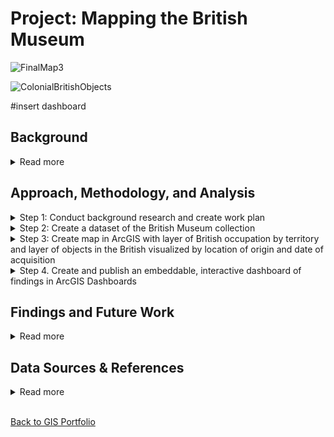 # Project: Mapping the British Museum

![FinalMap3](https://user-images.githubusercontent.com/73584997/119645151-b796a700-bdeb-11eb-9438-0d009dc1e202.png)

![ColonialBritishObjects](https://user-images.githubusercontent.com/73584997/119765961-2d4d5200-be82-11eb-975f-f93adbeccb1a.gif)

#insert dashboard

## Background
<details>
<summary>Read more</summary> 
<br>
The British Museum has long been a source of controversy. It is an encyclopedic museum whose mission is “to hold for the benefit and education of humanity a collection representative of world cultures ('the collection'), and ensure that the collection is housed in safety, conserved, curated, researched and exhibited” (britishmuseum.org). However, many of the objects in the collection are either suspected or confirmed to have been looted from countries that imperial Britain colonized. Well known examples are the Parthenon Marbles, the Rosetta Stone, and the Benin Bronzes, though there are many other objects in the museum’s eight million object collection that are of dubious provenance. The purpose of this project was to create a tool to act as a visual aid  to shed light on the nature of the museum’s collection. The tool includes interactive elements and quantified visuals that communicate the magnitude of the issue to the public. Additionally, with more information on looted objects, these deliverables can be developed further to build a predictive model to assess any object at the British Museum for likelihood that it was looted. Finally, this may be used as a model on how to approach decolonizing other museum collections.
</details>
  
## Approach, Methodology, and Analysis
<details>
<summary>Step 1: Conduct background research and create work plan</summary> 
<br>
For this first task, I researched the history of the British museum, how to download British museum collections information into a dataset, and I located information that could be useful for creating a geospatial data of British invasions and occupations
</details>

<details>
<summary>Step 2: Create a dataset of the British Museum collection</summary> 
<br>
The British Museum has made their collections database publicly available at https://www.britishmuseum.org/collection. The database has been in progress for 40 years and is still not done – there are over 8 million pieces in the museum, and only around half of those have been uploaded to the database so far. Access to only half of the objects in the collection is not a problem for this project since 4 million objects is still a good sized sample, but future work could include updating this project to use all of the items in the collection, once the database is finished.

This task took considerably longer than anticipated, in part because the British Museum took down the public SPARQL endpoint that was used to query their collections database. I was left to manually download the necessary datasets through their online collections website. The biggest frustration with this was that downloads of more than 10,000 pieces are not allowed. I didn’t have time to build a web scraper for this purpose, so I went to the collection online, used the filter feature to filter by region (Africa, Oceania, the America, Asia, Europe) and then, for each region, filtered by preset subject filters for arts/architecture, ceremony/ritual, society/human life and religion/belief. At the end I had over 100 datasets downloaded, which I combined into one dataset using Python. I next cleaned the dataset in Python using the following steps:

 1. Removed rows with duplicate values
 2. Removed objects that were photographs by removing rows with “Technique” listed as any of the following: Albumen printing, gelatin silver printing, photograph, glyphograph , negative, photograph, postcard. This removed over 100,000 rows.
 3. Removed objects listed as coins, which removed 333,000 rows.
 4. Filled NaN values with 0
 5. Removed unneeded columns (“Image,” “Denomination,” “Escapement,” “Type series,” “Dimensions,” “Inscription,” “Curators comments,” “Bib references,” “BM/Big number,” “Reg number,” “Add ids,” “Cat no,” “Banknote serial number,” “Joined objects,” “Authority,” “Condition,” “School/style,” “State,” “Ethnic Name (made by),” “Ethnic name (assoc),” “Ware,” “Subjects,” “Assoc name,” “Assoc place,” “Assoc events,” “Assoc titles,” “Acq name (excavator),” and “Acq name (previous).” 

The cleaned dataset had approximately 857,445 rows (each corresponding to an object) and 10 columns. The columns were:
 - *Object_type:* Type of object (painting, pottery, etc) 
 - *Title:* Name of object, if exists
 - *Description:* A brief description of the object
 - *Culture:* The culture from which the object came
 - *Production date:* The confirmed or estimated year the object was made
 - *Production place:* The place the object was made. Recorded either as city, country, POI, or a mix of all three
 - *Find spot:* The place the object was “found.” The place the object was made. Recorded either as city, country, POI, or a mix of all three
 - *Acq date:* The year the object was acquired by the British Museum
 - *Acq notes (acq):* Any notes about the acquisition
 - *Location:* Says whether the object is on display and, if so, where in the museum it is
</details>

<details>
<summary>Step 3: Create map in ArcGIS with layer of British occupation by territory and layer of objects in the British visualized by location of origin and date of acquisition</summary> 
  <details>
  <summary>3a.1 Geocode</summary>
The next step in the process was to geocode the objects based in location. The dataset had two location attributes, “Find spot” and “Production place.” The location information has been recorded inconsistently so some objects only have “Find spot,” noted, some only Production place, and some both. To approach this, I decided to geocode by the “Find spot” column first, which is most relevant to the purpose of this project then geocode anything without a “Find spot” by the “Production place” column, since it still reliably approximates the information of interest.

To start, I used Python to concatenate the “Find spot” and “Production place” columns and drop all columns that had a null value in both. That got rid of objects without location information so could not be used for the project. This removed 254,582 objects. The resulting dataset was now 602,863 rows (objects).  

Instead of geocoding 600k + objects, I decided to make a list of all the locations in the dataset, with the understanding that many would repeat as multiple objects correspond to the same location, geocode this list, then join the collections dataset to the geocoded locations. To start, I made a list of unique instances in the “Find spot” column and in the “Production place” column and merged them into a single list while concurrently dropping duplicate values. This gave me a list with 9,087 locations. I knew there were locations that repeated since the way locations were entered is so inconsistent - for example, “Iran,” “Iran, East” and “Iran (archaic)” are all read as separate locations. The 9k entries on this list represent an upward bound of the true number of locations for objects. The process needed to geocode exact locations for each object are beyond the scope of this project; instead, I geocoded by city, when available, and country. 

I used the Geocode Address tool with Esri’s World Map Locator to geocode the “Find spot” and “Production place” columns in the dataset. I geocoded with parameters set to look in all countries, with categories set to  “Populated Places” and “POI.” The results of the first geocode are here:
    <br>
<img width="500" alt="Image1" src="https://user-images.githubusercontent.com/73584997/119650719-237c0e00-bdf2-11eb-9317-3105a47120cb.png">&nbsp;  
*Figure 1: Locations of British Museum objects geocoded*&nbsp;  
<br>
I noticed a high number of objects from the US (highlighted in blue), which seemed odd to me since the British museum is not known for having a large Indigenous American or North American collection. I highlighted these to explore them further and realized that the list of addresses I built from the database contained archaic place names like Naukratis, Pharae, Cleonae, Thebes, Marathon, and others. The geocoder matched these places to cities in the US with the same names. There were also a number of unmatched rows locations that had not been recognized at all. Using the Rematch Address Tool, I rematched all unmatched addresses. Next, I selected all rows by attribute to find objects that had been matched to the US. I manually went through the list and coded locations correctly.
    <br>    
<img width="500" alt="Image2" src="https://user-images.githubusercontent.com/73584997/119650960-7229a800-bdf2-11eb-9ac1-e4211bc3b0d7.png">&nbsp;  
*Figure 2: Mismatched US addresses matched correctly*

The results of this rematch (fig. 2) showed that there were still quite a few points in the US, but many mismatched points belonged in the Mediterranean region, because they were place names in ancient empires like the Roman, Greek, and Byantine empires.

The locator I used was the Esri World Locator, but I had to go through and manually recode addresses that were names of archaic cities. In future, datasets that have a lot of archaic names could be geocoded from a locator created using ancient city names and their modern equivalents. [This is an example](https://pleiades.stoa.org/downloads) of such a dataset. 

Here is the final map with locations geocoded:
    <br>
<img width="500" alt="Image3" src="https://user-images.githubusercontent.com/73584997/119654323-54f6d880-bdf6-11eb-86c5-dc332c44ce78.png">&nbsp;  
*Figure 3: Object locations geocoded*

This is a visual representation of where objects in the British collection come from. It’s not surprising that many objects have origins in different places in Britain. It’s interesting to see that India and the Mediterranean region are also highly represented. In Africa, places along the coastline seem to have a high representation in the collection. At first glance, it seems that most object origins were in Britain and India.  To be sure, I did a hot spot analysis using the Optimized Hot Spot Tool:&nbsp;  
<img width="500" alt="Image4" src="https://user-images.githubusercontent.com/73584997/119654696-ba4ac980-bdf6-11eb-9bfb-bd4b14258d21.png">&nbsp;  
<img width="500" alt="Image5" src="https://user-images.githubusercontent.com/73584997/119654705-bc148d00-bdf6-11eb-84e7-6598d4887f00.png">&nbsp;  
*Figures 4 & 5: Hotspot analysis, zoomed to Britain*&nbsp;  
The hotspot analysis showed that there was a meaningful cluster of locations in and around Britain.
</details>

<details>
<summary>3a.2. Plot objects to as points to layer</summary
  <br>
The next step was to plot the objects in the collection to the map by joining the rows to their corresponding geocoded locations. I imported the collections CSV into ArcGIS and did some basic exploratory analysis by creating charts from the collections data.&nbsp;  
<img width="500" alt="Image6" src="https://user-images.githubusercontent.com/73584997/119656879-39410180-bdf9-11eb-8c9f-6a05e71fc975.png">&nbsp;  
  
*Figure 6: Objects aggregated by object type*&nbsp;  
  
  
The most common  object type is “print.”
  
<img width="650" alt="Image7" src="https://user-images.githubusercontent.com/73584997/119657065-73120800-bdf9-11eb-9448-287251b1fa63.png">&nbsp;  
*Figure 7: Objects aggregated by date*&nbsp;  
    
There was a peak in acquiring objects around 1818. Collecting picked up in the mid-1800s and remained steady. There are also quite a few number of objects in the collection that do not have the date of acquisition included (57,183 rows with “0” in the acquisition date column).

I then joined the collections data table to the geocoded locations layer. For this, I created a new field called “JoinLoc” that copied data from the “Find spot” column, but if null, would fill with the “Production place” field. I then executed a table join to create the new layer. 

I ran another hotspot analysis to see if the results would be different since each point now corresponded to an object, not just a location, but the results were the same – the majority of objects were of British origin (fig. 8).
<img width="500" alt="Image8" src="https://user-images.githubusercontent.com/73584997/119657452-eb78c900-bdf9-11eb-8b38-d462f05ed246.png">&nbsp;  
*Figure 8: Hotspot analysis 2*&nbsp;  
</details>

<details>
<summary>3b. Visualizing and analyzing collections temporal data</summary>
<br>
I was interested in knowing when the museum collected its pieces from different places. I initially planned to use Tracking Analyst in this stage of the analysis, but Tracking Analyst is not offered with ArcGIS Pro. Instead I used ArcGIS built in temporal capabilities and several analysis tools. To start, I created a new field of dates. I copied “acquisition date.” Those without an acquisition date listed (over 57,000 rows) had a Null value. I then used the Convert Time Field tool to convert from str values to date. I added this column (Date_converted) into the layers properties as Time. This process removed all of the data with Null values for date, leaving 545,670 objects. This added in the dimension of time that I wanted to convey. I selected to display objects by 10 year intervals.&nbsp;  
  
![TimeAnimation](https://user-images.githubusercontent.com/73584997/119771303-78b82e00-be8b-11eb-885d-b9f7dc297f05.gif)
*Figure 9:  Animation of all objects in 10 year intervals*&nbsp;  
These were the initial results (fig.9). Acquisition outside of Britain started early on and continued to increase with time.

I wanted to see the amount of acquisition from each location, so I used the Frequency tool to aggregate the dataset by their coordinates and date.&nbsp;  
![TimeGradSymbolAnimation](https://user-images.githubusercontent.com/73584997/119766390-ea3fae80-be82-11eb-9750-586aa9746131.gif)
*Figure 10: Animation of all objects in 10 year intervals, graduated symbology*&nbsp;  
<br> 
Aggregating by Frequency of objects (representing number of objects from location) tells a somewhat different story. The amount of objects taken from locations outside of Britain show that a large amount of objects were taken from what appears to be Nigeria, Japan, and India. The region near Britain is also very active.

To get a closer look, I zoomed in on each region:&nbsp;  
![Africa](https://user-images.githubusercontent.com/73584997/119768945-8ff51c80-be87-11eb-9154-8256108d69dd.gif)
*Figure 11: Animation of all objects in 10 year intervals, graduated symbology, in Africa*&nbsp;  
Many objects in Africa were sourced from Nigeria, Egypt, Zimbabwe, and Malawi.&nbsp;   
<br>
![AsiaMiddleEast](https://user-images.githubusercontent.com/73584997/119768982-9edbcf00-be87-11eb-96d2-abd79400b0a9.gif)  
*Figure 12: Animation of all objects in 10 year intervals, graduated symbology, in Asia and the Middle East*&nbsp;  
In Asia and the Middle East, China, India, Japan, the Levant, and Malaysia are notable.&nbsp;  
<br>
![Europe](https://user-images.githubusercontent.com/73584997/119769005-aa2efa80-be87-11eb-8d96-4e7d3a23e6fb.gif)
*Figure 13: Animation of all objects in 10 year intervals, graduated symbology, in Europe*&nbsp;  
In Europe, Britain, Italy, France, and Germany are notable. &nbsp;  
<br>
![NorthAmerica](https://user-images.githubusercontent.com/73584997/119769049-bb780700-be87-11eb-91d1-86ef1821cb5b.gif)
*Figure 14: Animation of all objects in 10 year intervals, graduated symbology, in North America*&nbsp;  
In North America, it looks like the majority of items were sourced from Mexico and the east coast of the US.&nbsp;  
<br>
![SouthAmerica](https://user-images.githubusercontent.com/73584997/119660963-cdad6300-bdfd-11eb-865d-40414f180f67.gif)
*Figure 15: Animation of all objects in 10 year intervals, graduated symbology, in South America*&nbsp;  
Comparatively few items came from South America. Those that did came from the Andean region.&nbsp;   
<br>
![Oceania](https://user-images.githubusercontent.com/73584997/119661039-e1f16000-bdfd-11eb-9114-e3494c8d2009.gif)
*Figure 16: Animation of all objects in 10 year intervals, graduated symbology, Oceania.*&nbsp;  
Many objects in Oceania were sourced from Australia, and there is an interesting and surprising number of objects sourced from Papua New Guinea.&nbsp;   
<br>
I then sorted locations by number of objects per year and selected all those that had 1000 objects or more per year, which ended up being 74 place/year combinations. 
<br>
 
<img width="450" alt="NumObjectsTable12" src="https://user-images.githubusercontent.com/73584997/120410120-5f4a3280-c320-11eb-916b-42b03013cdfd.png">
<img width="500" alt="Comparison of objects by country" src="https://user-images.githubusercontent.com/73584997/120410091-55c0ca80-c320-11eb-9e50-ff6996bf2264.png">&nbsp;  
  
*Figures 17 & 18: Selection from the top 74 source countries and years - table(17) and chart(18)*&nbsp;  

This table shows the top 15 locations and years. All come from Britain, Nigeria, Italy, and Japan. For top locations across all years (the bar chart), Britain, Japan, and France, Italy, and Nigeria are in the top five.&nbsp;  
<br>
<img width="450" alt="top15tablenobritain" src="https://user-images.githubusercontent.com/73584997/120410862-d0d6b080-c321-11eb-93e2-f9cfd3d36cfd.png">
<img width="500" alt="chartnobritain" src="https://user-images.githubusercontent.com/73584997/120410866-d502ce00-c321-11eb-88fd-926b5ad69aac.png">&nbsp;  

I re-sorted, this time leaving out Great Britain. This time top countries were Nigeria, Japan, Italy, France, Greece, India, and Korea. For top locations for all years (the bar chart), Japan, France, Italy, Nigeria, and Switzerland are the top five. 
  </details>

<details>
<summary>3c. Create a layer using the colonial time period dataset (COLDAT) and visualize temporal data</summary>
  <br>
I was interested in comparing these dates to the dates of British colonization. To do that, I started by creating a layer using country boundary shapefiles and the COLDAT dataset, which was created by academics to track the duration of colonial European empires. I then added the time field and set it to step every 10 years. 
At this point, for fun, I updated the base map to Modern Antique, which I downloaded from Living Atlas. I also downloaded the Physical Geography symbology set and the Firefly Geography set from Esri Styles to use in the map. 

This was the result:
![ColonialBritain](https://user-images.githubusercontent.com/73584997/120411820-74749080-c323-11eb-9c5f-df694f483461.gif)
*Figure 21: Animation of colonial Britain, from 1600 to present*&nbsp;  
  
The final step was to overlay the layer showing the objects by time to see if there was any overlap. &nbsp;  
  
![ColonialBritishObjects](https://user-images.githubusercontent.com/73584997/120411936-a84fb600-c323-11eb-87e6-09d430b1f836.gif)
*Figure 22: Animation of colonial Britain compared to acquisition of objects for the British Museum*&nbsp;  
  
The green "sparks" represent objects taken from each country. There is a lag between 1607, which marks the start of Britain’s colonization, and 1759, which is when the British Museum opened. The results of this were insidious. There is a clear correlation between time of colonization and acquisition of objects, particularly in India and countries in Africa and Oceania.&nbsp;  

I completed my work in ArcGIS Pro with a final, static map, visualized with each object as a single point, for the entire timespan of the British Museum collection. The objects overlay the map of British colonies throughout the entire span of the empire.

<img width="500" alt="finallayout" src="https://user-images.githubusercontent.com/73584997/120412064-e2b95300-c323-11eb-8263-e06bd00234a1.png">
*Figure 23: Final map layout*
  </details>
</details>
  
<details>
<summary>Step 4. Create and publish an embeddable, interactive dashboard of findings in ArcGIS Dashboards</summary>
  <br>  
Something else that I wanted to look at was what objects the British Museum was sourcing from each location each year. To explore this more, I decided to create a dashboard with ArcGIS Dashboards to allow for further exploration of the data. I planned to publish this so others could interact with the data, too. 

To start, I uploaded my completed map to ArcGIS online as a web map. I then created a new dashboard and inserted the map and a tool to sort through object locations by country name and year. I included two interesting charts on the dashboard.
  
This is a screenshot of the final dashboard (also embedded at the top of the page) with a [link to the final dashboard](https://carnegiemellon.maps.arcgis.com/apps/dashboards/0be4d9a2fcf24bb9b4a14a43da459ba2)

<img width="700" alt="dashboard" src="https://user-images.githubusercontent.com/73584997/120415091-f6b38380-c328-11eb-9c34-bfbea1921acf.png">

  

The first chart I included in the dashboard visualized object type and frequency in the database as a scrollable bar chart.&nbsp;  
<img width="500" alt="dashboard" src="https://user-images.githubusercontent.com/73584997/120413611-9b809180-c326-11eb-85e5-6b5ed37b8a3a.png">&nbsp;  
*Figure 24: Screenshot: Dashboard chart - frequency of object type*&nbsp;  
As it turns out, a little over 19 thousand objects are bank notes.
The other chart displayed top countries that objects came from each year, not including Britain. &nbsp;  
<img width="500" alt="dashboard2" src="https://user-images.githubusercontent.com/73584997/120413733-dc78a600-c326-11eb-85cb-7505e3c8dec7.png">&nbsp;  
*Figure 25: Screenshot: Dashboard chart - frequency of object type*&nbsp;  
This shows that 6 thousand objects came from Nigeria in 2008. I investigated this in the data and found that most of these objects were photo negatives.<br>

The dashbord gives the option to filter for country and year allows users to examine the data more closely.&nbsp;  
  
![dashboardscreenshot2](https://user-images.githubusercontent.com/73584997/120413984-3bd6b600-c327-11eb-8cd6-ecba9c55bcd6.png)&nbsp;  
  
*Figure 26: Screenshot: Final dashboard - zoomed to Egypt*&nbsp;  
<br>

Here we can see that the items sourced from Egypt came from areas along the Nile. The dark background indicates that Egypt was indeed a British colony. 

By clicking on any of the points, users are given more information about the objects taken from there. For example:&nbsp;  
 
![dashboardscreenshot3](https://user-images.githubusercontent.com/73584997/120414144-80625180-c327-11eb-858d-7e810a88969a.png)
*Figure 27: Screenshot: Final dashboard - zoomed to Egypt, detail*&nbsp;  

At this point there were five objects taken. This one was acquired by the British Museum in 1895, is listed as a “tray,” and we are given a description of it. 

This is a process flow that users can follow to explore objects in the context of where and when they were acquired by the British Museum.

  
  </details>

## Findings and Future Work
<details>
<summary>Read more</summary> 
<br>
#### Findings&nbsp;  
The guiding concept behind this project was to visualize the acquisition of objects from around the world for the British Museum collection and compare that to imperial Britain’s presence in the countries of origin. The analysis detailed in this report shows that correlation does exist. It is obvious that colonial Britain was indeed taking objects from places during periods of colonization. Even though the British Museum claims that many of these items were not wrongfully taken, saying “they were not acquired as a result of conflict or violence,” the power imbalance between colonizers and colonized implies lack of full willingness and compliance, unless the British Museum can prove otherwise. Having this visualized and shareable is a powerful storytelling tool that will supplement National Geographic’s article well. As somewhat of a side note, another interesting finding from this analysis is that many objects in the British Museum are photographs, printed material, and banknotes. While their claim of having 8 million objects is certainly valid, knowledge of what these are helps contextualize the statement. &nbsp;  
<br>
##### Future work&nbsp;  
One of the limitations of this project was that only half of the objects in the museum have been recorded in their database. This analysis could be relaunched in future to include those objects once they are updated to the database. Something notable in this project which is probably related to that is the exclusion of 57,000 objects from the temporal analysis due to not having an acquisition date recorded. It could be interesting to look into these objects further to see if a pattern exists in objects that are in the database with no acquisition date attached. 
  </details>
  
## Data Sources & References 
<details>
<summary>Read more</summary> 
<br>
##### Data Sources&nbsp;  
- [The British Museum Collection](https://www.britishmuseum.org/collection)
- [COLDAT colonial dataset](https://dataverse.harvard.edu/dataset.xhtml?persistentId=doi:10.7910/DVN/T9SDEW)
- Map Layers and Symbology: 
  - [Basemap - Modern Antique](https://www.arcgis.com/home/item.html?id=f35ef07c9ed24020aadd65c8a65d3754)
  - [Symbology – Physical geography](https://esri-styles.maps.arcgis.com/home/item.html?id=82b454b4651643d3aa0fca3caf4945f7)
  - [Symbology - Firefly](https://esri-styles.maps.arcgis.com/home/item.html?id=93a6d9ea3b54478193ba566ab9d8b748)
  - [World Country Shapefiles](https://hub.arcgis.com/datasets/2b93b06dc0dc4e809d3c8db5cb96ba69_0?geometry=-168.047%2C-89.382%2C168.047%2C86.054)
<br>
##### References:&nbsp;  
- “About Us.” British Museum. Accessed 27 Apr, 2021. 
https://www.britishmuseum.org/privacy-policy#:~:text=The%20British%20Museum%20was%20founded,%2C%20curated%2C%20researched%20and%20exhibited &nbsp;  

- Alberge, Dalya. “British Museum is world’s largest receiver of stolen goods, says QC.” the 
Guardian.com. 4 Nov 2019. https://www.theguardian.com/world/2019/nov/04/british-museum-is-worlds-largest-receiver-of-stolen-goods-says-qc &nbsp;  

- Landolfi, Jessica. “Even After 130 Years, National Geographic Captures a Wide Demographic 
Across all Mediums.” CiviScience.com. 12 Aug 2020. https://civicscience.com/even-after-130-years-national-geographic-captures-a-wide-demographic-across-all-mediums/#:~:text=Demographically%2C%20Watchers%20and%20Readers%20are%20Different&text=Specifically%2C%20U.S.%20Adults%20ages%2055,the%20magazine%20is%20the%20opposite.
</details>

<br>

[Back to GIS Portfolio](README.md)




